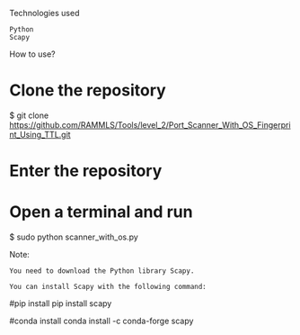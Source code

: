 Technologies used

    Python
    Scapy

 How to use?

# Clone the repository
$ git clone https://github.com/RAMMLS/Tools/level_2/Port_Scanner_With_OS_Fingerprint_Using_TTL.git

# Enter the repository
# Open a terminal and run
$ sudo python scanner_with_os.py <target IP address>

Note:

    You need to download the Python library Scapy.

    You can install Scapy with the following command:

#pip install
pip install scapy

#conda install
conda install -c conda-forge scapy
